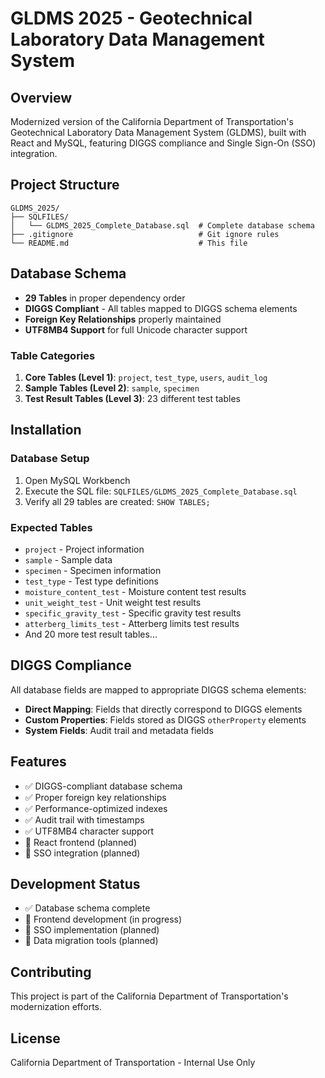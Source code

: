 # GLDMS 2025 - Geotechnical Laboratory Data Management System

## Overview
Modernized version of the California Department of Transportation's Geotechnical Laboratory Data Management System (GLDMS), built with React and MySQL, featuring DIGGS compliance and Single Sign-On (SSO) integration.

## Project Structure
```
GLDMS_2025/
├── SQLFILES/
│   └── GLDMS_2025_Complete_Database.sql  # Complete database schema
├── .gitignore                            # Git ignore rules
└── README.md                             # This file
```

## Database Schema
- **29 Tables** in proper dependency order
- **DIGGS Compliant** - All tables mapped to DIGGS schema elements
- **Foreign Key Relationships** properly maintained
- **UTF8MB4 Support** for full Unicode character support

### Table Categories
1. **Core Tables (Level 1)**: `project`, `test_type`, `users`, `audit_log`
2. **Sample Tables (Level 2)**: `sample`, `specimen`
3. **Test Result Tables (Level 3)**: 23 different test tables

## Installation

### Database Setup
1. Open MySQL Workbench
2. Execute the SQL file: `SQLFILES/GLDMS_2025_Complete_Database.sql`
3. Verify all 29 tables are created: `SHOW TABLES;`

### Expected Tables
- `project` - Project information
- `sample` - Sample data
- `specimen` - Specimen information
- `test_type` - Test type definitions
- `moisture_content_test` - Moisture content test results
- `unit_weight_test` - Unit weight test results
- `specific_gravity_test` - Specific gravity test results
- `atterberg_limits_test` - Atterberg limits test results
- And 20 more test result tables...

## DIGGS Compliance
All database fields are mapped to appropriate DIGGS schema elements:
- **Direct Mapping**: Fields that directly correspond to DIGGS elements
- **Custom Properties**: Fields stored as DIGGS `otherProperty` elements
- **System Fields**: Audit trail and metadata fields

## Features
- ✅ DIGGS-compliant database schema
- ✅ Proper foreign key relationships
- ✅ Performance-optimized indexes
- ✅ Audit trail with timestamps
- ✅ UTF8MB4 character support
- 🔄 React frontend (planned)
- 🔄 SSO integration (planned)

## Development Status
- ✅ Database schema complete
- 🔄 Frontend development (in progress)
- 🔄 SSO implementation (planned)
- 🔄 Data migration tools (planned)

## Contributing
This project is part of the California Department of Transportation's modernization efforts.

## License
California Department of Transportation - Internal Use Only
